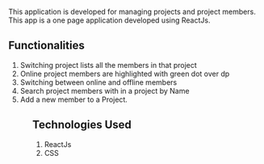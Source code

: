 This application is developed for managing projects and project members. This app is a one page application developed using ReactJs.

## Functionalities

<ol>
  <li> Switching project lists all the members in that project</li>
  <li> Online project members are highlighted with green dot over dp</li>
  <li> Switching between online and offline members</li>
  <li> Search project members with in a project by Name</li>
  <li> Add a new member to a Project.</li>
<ol>

## Technologies Used

<ol>
  <li>ReactJs</li>
  <li>CSS</li>
</ol>

